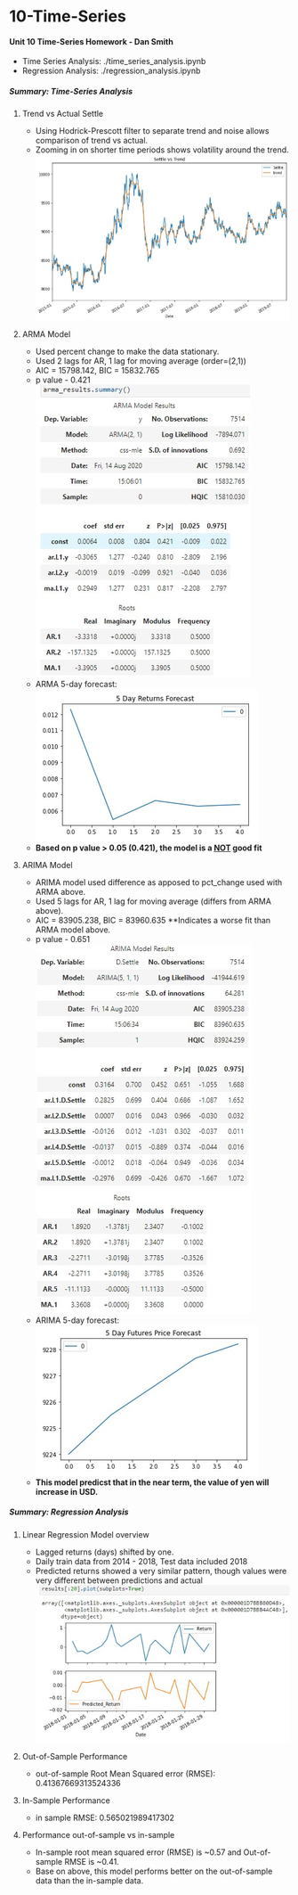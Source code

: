 # 10-Time-Series

#### Unit 10 Time-Series Homework - Dan Smith
* Time Series Analysis: ./time_series_analysis.ipynb
* Regression Analysis: ./regression_analysis.ipynb


##### Summary: Time-Series Analysis
1. Trend vs Actual Settle
    * Using Hodrick-Prescott filter to separate trend and noise allows comparison of trend vs actual.
    * Zooming in on shorter time periods shows volatility around the trend.
    ![Settle vs Trend](images/settle_vs_trend.jpg)

2. ARMA Model
    * Used percent change to make the data stationary.
    * Used 2 lags for AR, 1 lag for moving average  (order=(2,1))
    * AIC = 15798.142, BIC = 15832.765
    * p value - 0.421
    ![ARMA Model Summary](images/arma_model_summary.jpg)
    * ARMA 5-day forecast:
    ![ARMA 5 day forecast](images/arma_5day_forecast.jpg)
    * **Based on p value > 0.05 (0.421), the model is a <ins>NOT</ins> good fit**


3. ARIMA Model
    * ARIMA model used difference as apposed to pct_change used with ARMA above.
    * Used 5 lags for AR, 1 lag for moving average (differs from ARMA above).
    * AIC = 83905.238, BIC = 83960.635  **Indicates a worse fit than ARMA model above.
    * p value - 0.651
    ![ARIMA Model Summary](images/arima_model_summary.jpg)
    * ARIMA 5-day forecast:
    ![ARIMA 5 day forecast](images/arima_5day_forecast.jpg)
    * **This model predicst that in the near term, the value of yen will increase in USD.**

##### Summary: Regression Analysis
1. Linear Regression Model overview
    * Lagged returns (days) shifted by one. 
    * Daily train data from 2014 - 2018, Test data included 2018
    * Predicted returns showed a very similar pattern, though values were very different between predictions and actual
    ![Linear Regression Predicted vs Actual Returns](images/lr_returns_predicted_vs_actual.jpg)

2. Out-of-Sample Performance
    * out-of-sample Root Mean Squared error (RMSE): 0.41367669313524336

3. In-Sample Performance
    * in sample RMSE: 0.565021989417302

4. Performance out-of-sample vs in-sample
    * In-sample root mean squared error (RMSE) is ~0.57 and Out-of-sample RMSE is ~0.41.
    * Base on above, this model performs better on the out-of-sample data than the in-sample data.

